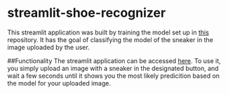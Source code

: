 # streamlit-shoe-recognizer
This streamlit application was built by training the model set up in [this](https://github.com/lietzdaniel/shoe-recognizer) repository. It has the goal of classifying the model of the sneaker in the image uploaded by the user. 

##Functionality 
The streamlit application can be accessed [here](https://lietzdaniel-streamlit-shoe-recognizer-frontendstreamlit-bvk8g6.streamlit.app/).
To use it, you simply upload an image with a sneaker in the designated button, and wait a few seconds until it shows you the most likely predicition based on the model for your uploaded image.